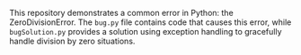 This repository demonstrates a common error in Python: the ZeroDivisionError. The `bug.py` file contains code that causes this error, while `bugSolution.py` provides a solution using exception handling to gracefully handle division by zero situations.